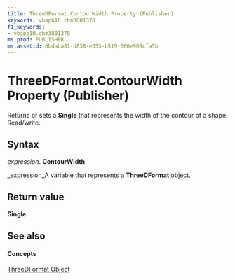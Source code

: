 ```yaml
---
title: ThreeDFormat.ContourWidth Property (Publisher)
keywords: vbapb10.chm3801378
f1_keywords:
- vbapb10.chm3801378
ms.prod: PUBLISHER
ms.assetid: 6bdaba81-d838-e353-b519-666e909cfa5b
---
```



# ThreeDFormat.ContourWidth Property (Publisher)

Returns or sets a  **Single** that represents the width of the contour of a shape. Read/write.


## Syntax

 _expression_. **ContourWidth**

 _expression_A variable that represents a  **ThreeDFormat** object.


## Return value

 **Single**


## See also


#### Concepts


 [ThreeDFormat Object](threedformat-object-publisher.md)


